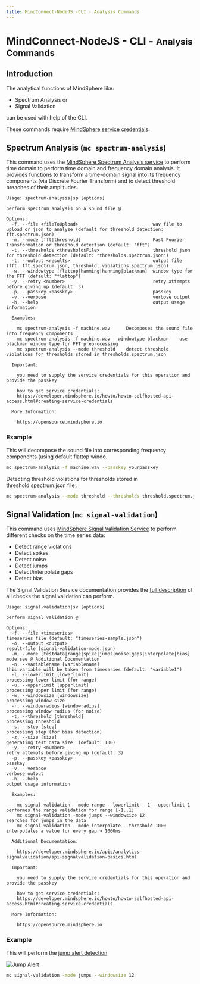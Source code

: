 ```yaml
---
title: MindConnect-NodeJS -CLI - Analysis Commands
---
```


# MindConnect-NodeJS - CLI - <small>Analysis Commands</small>

## Introduction

The analytical functions of MindSphere like:

- Spectrum Analysis or 
- Signal Validation

can be used with help of the CLI. 

These commands require  [MindSphere service credentials](https://developer.mindsphere.io/howto/howto-selfhosted-api-access.html#creating-service-credentials).

## Spectrum Analysis (`mc spectrum-analysis`)

This command uses the [MindSphere Spectrum Analysis service](https://developer.mindsphere.io/apis/analytics-spectrumanalysis/api-spectrumanalysis-overview.html) to perform time domain to perform time domain and frequency domain analysis. 
It provides functions to transform a time-domain signal into its frequency components (via Discrete Fourier Transform) 
and to detect threshold breaches of their amplitudes.


```text
Usage: spectrum-analysis|sp [options]

perform spectrum analysis on a sound file @

Options:
  -f, --file <fileToUpload>                            wav file to upload or json to analyze (default for threshold detection: fft.spectrum.json)
  -m, --mode [fft|threshold]                           Fast Fourier Transformation or threshold detection (default: "fft")
  -t, --thresholds <thresholdsFile>                    threshold json for threshold detection (default: "thresholds.spectrum.json")
  -t, --output <results>                               output file (fft: fft.spectrum.json, threshold: violations.spectrum.json)
  -w, --windowtype [flattop|hamming|hanning|blackman]  window type for the FFT (default: "flattop")
  -y, --retry <number>                                 retry attempts before giving up (default: 3)
  -p, --passkey <passkey>                              passkey
  -v, --verbose                                        verbose output
  -h, --help                                           output usage information

  Examples:

    mc spectrum-analysis -f machine.wav  	 Decomposes the sound file into frequency components
    mc spectrum-analysis -f machine.wav --windowtype blackman 	 use blackman window type for FFT preprocessing
    mc spectrum-analysis --mode threshold 	 detect threshold violations for thresholds stored in thresholds.spectrum.json

  Important: 

    you need to supply the service credentials for this operation and provide the passkey 

    how to get service credentials: 
    https://developer.mindsphere.io/howto/howto-selfhosted-api-access.html#creating-service-credentials

  More Information: 

    https://opensource.mindsphere.io

```

### Example

This will decompose the sound file into corresponding frequency components (using default flattop windo.

```bash
mc spectrum-analysis -f machine.wav --passkey yourpasskey
```

Detecting threshold violations for thresholds stored in threshold.spectrum.json file :

```bash
mc spectrum-analysis --mode threshold --thresholds threshold.spectrum.json --passkey yourpasskey
```

## Signal Validation (`mc signal-validation`)

This command uses [MindSphere Signal Validation Service](https://developer.mindsphere.io/apis/analytics-signalvalidation/api-signalvalidation-overview.html)
to perform different checks on the time series data:

- Detect range violations
- Detect spikes
- Detect noise
- Detect jumps
- Detect/interpolate gaps
- Detect bias

The Signal Validation Service documentation provides the [full description](https://developer.mindsphere.io/apis/analytics-signalvalidation/api-signalvalidation-basics.html) of all checks the signal validation can perform.

```text
Usage: signal-validation|sv [options]

perform signal validation @

Options:
  -f, --file <timeseries>                                              timeseries file (default: "timeseries-sample.json")
  -o, --output <output>                                                result-file (signal-validation-mode.json)
  -m, --mode [testdata|range|spike|jumps|noise|gaps|interpolate|bias]  mode see @ Additional Documentation
  -n, --variablename [variablename]                                    this variable will be taken from timeseries (default: "variable1")
  -l, --lowerlimit [lowerlimit]                                        processing lower limit (for range)
  -u, --upperlimit [upperlimit]                                        processing upper limit (for range)
  -w, --windowsize [windowsize]                                        processing window size
  -r, --windowradius [windowradius]                                    processing window radius (for noise)
  -t, --threshold [threshold]                                          processing threshold
  -s, --step [step]                                                    processing step (for bias detection) 
  -z, --size [size]                                                    generating test data size  (default: 100)
  -y, --retry <number>                                                 retry attempts before giving up (default: 3)
  -p, --passkey <passkey>                                              passkey
  -v, --verbose                                                        verbose output
  -h, --help                                                           output usage information

  Examples:

    mc signal-validation --mode range --lowerlimit  -1 --upperlimit 1  	 performes the range validation for range [-1..1]
    mc signal-validation -mode jumps --windowsize 12  			 searches for jumps in the data
    mc signal-validation --mode interpolate --threshold 1000  		 interpolates a value for every gap > 1000ms

  Additional Documentation:

    https://developer.mindsphere.io/apis/analytics-signalvalidation/api-signalvalidation-basics.html

  Important: 

    you need to supply the service credentials for this operation and provide the passkey 

    how to get service credentials: 
    https://developer.mindsphere.io/howto/howto-selfhosted-api-access.html#creating-service-credentials

  More Information: 

    https://opensource.mindsphere.io
```

### Example

This will perform the [jump alert detection](https://developer.mindsphere.io/apis/analytics-signalvalidation/api-signalvalidation-basics.html#jump-alert)

![Jump Alert](https://developer.mindsphere.io/apis/analytics-signalvalidation/images/step-alert.png)

```bash
mc signal-validation -mode jumps --windowsize 12
```
